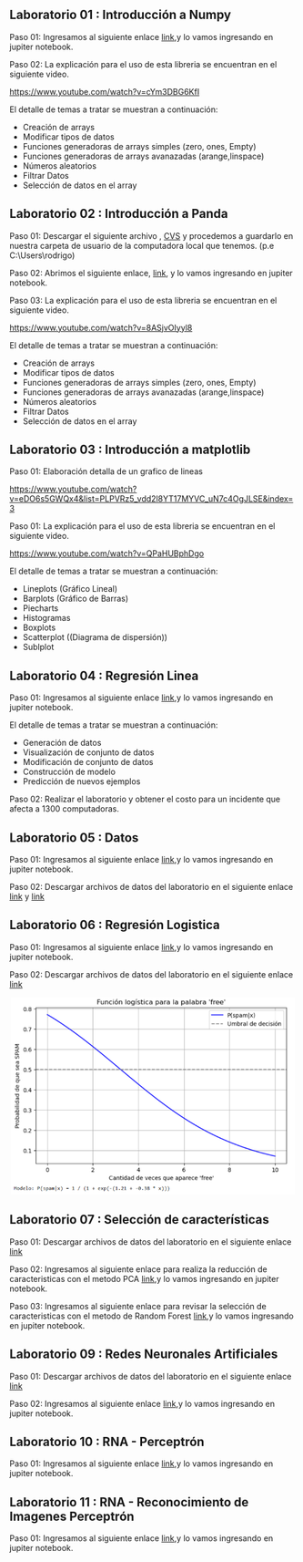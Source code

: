 
## Laboratorio 01 : Introducción a Numpy

Paso 01: Ingresamos al siguiente enlace [link](source/lab01-numpy.ipynb),y lo vamos ingresando en jupiter notebook.

Paso 02: La explicación para el uso de esta libreria se encuentran en el siguiente video.

https://www.youtube.com/watch?v=cYm3DBG6KfI

El detalle de temas a tratar se muestran a continuación:

- Creación de arrays
- Modificar tipos de datos
- Funciones generadoras de arrays simples (zero, ones, Empty)
- Funciones generadoras de arrays avanazadas (arange,linspace)
- Números aleatorios
- Filtrar Datos
- Selección de datos en el array

## Laboratorio 02 : Introducción a Panda

Paso 01: Descargar el siguiente archivo , [CVS](data/dataset.csv) y procedemos a guardarlo en nuestra carpeta de usuario de la computadora local que tenemos. (p.e C:\Users\rodrigo)

Paso 02: Abrimos el siguiente enlace, [link](source/lab02-pandas.ipynb), y lo vamos ingresando en jupiter notebook.

Paso 03: La explicación para el uso de esta libreria se encuentran en el siguiente video.

https://www.youtube.com/watch?v=8ASjvOIyyl8

El detalle de temas a tratar se muestran a continuación:

- Creación de arrays
- Modificar tipos de datos
- Funciones generadoras de arrays simples (zero, ones, Empty)
- Funciones generadoras de arrays avanazadas (arange,linspace)
- Números aleatorios
- Filtrar Datos
- Selección de datos en el array


## Laboratorio 03 : Introducción a matplotlib

Paso 01: Elaboración detalla de un grafico de lineas

https://www.youtube.com/watch?v=eDO6s5GWQx4&list=PLPVRz5_vdd2l8YT17MYVC_uN7c4OgJLSE&index=3

Paso 01: La explicación para el uso de esta libreria se encuentran en el siguiente video.

https://www.youtube.com/watch?v=QPaHUBphDgo

El detalle de temas a tratar se muestran a continuación:

- Lineplots (Gráfico Lineal)
- Barplots (Gráfico de Barras)
- Piecharts
- Histogramas
- Boxplots
- Scatterplot ((Diagrama de dispersión))
- Sublplot

## Laboratorio 04 : Regresión Linea

Paso 01: Ingresamos al siguiente enlace [link](source/lab04-reg_lineal.ipynb),y lo vamos ingresando en jupiter notebook.

El detalle de temas a tratar se muestran a continuación:

- Generación de datos
- Visualización de conjunto de datos
- Modificación de conjunto de datos
- Construcción de modelo
- Predicción de nuevos ejemplos

Paso 02: Realizar el laboratorio y obtener el costo para un incidente que afecta a 1300 computadoras.

## Laboratorio 05 : Datos

Paso 01: Ingresamos al siguiente enlace [link](source/lab05-datos.ipynb),y lo vamos ingresando en jupiter notebook.

Paso 02: Descargar archivos de datos del laboratorio en el siguiente enlace [link](data/KDDTrain+.txt) y [link](data/KDDTrain+.arff)


## Laboratorio 06 : Regresión Logistica

Paso 01: Ingresamos al siguiente enlace [link](source/lab06-reg_logistica.ipynb),y lo vamos ingresando en jupiter notebook.

Paso 02: Descargar archivos de datos del laboratorio en el siguiente enlace [link](https://drive.google.com/file/d/1jyW5leoYk_BwL3k7vc-JCl1Ns0QBnyp7/view?usp=drive_link)

<p align="center">
<img src="img/lab06.png" width="500">
</p>

## Laboratorio 07 : Selección de características 


Paso 01: Descargar archivos de datos del laboratorio en el siguiente enlace [link](https://drive.google.com/file/d/1jyW5leoYk_BwL3k7vc-JCl1Ns0QBnyp7/view?usp=drive_link)

Paso 02: Ingresamos al siguiente enlace para realiza la reducción de caracteristicas con el metodo PCA [link](source/lab07-reg_logistica02.ipynb),y lo vamos ingresando en jupiter notebook.


Paso 03: Ingresamos al siguiente enlace para revisar la selección de caracteristicas con el metodo de Random Forest [link](source/lab08-Random-Forest.ipynb),y lo vamos ingresando en jupiter notebook.

## Laboratorio 09 : Redes Neuronales Artificiales 

Paso 01: Descargar archivos de datos del laboratorio en el siguiente enlace [link](data/lab_09.zip)

Paso 02: Ingresamos al siguiente enlace  [link](source/lab09_Clasificacion_naranjas.ipynb),y lo vamos ingresando en jupiter notebook.

## Laboratorio 10 : RNA - Perceptrón 

Paso 01: Ingresamos al siguiente enlace  [link](source/lab10_Perceptron.ipynb),y lo vamos ingresando en jupiter notebook.

## Laboratorio 11 : RNA - Reconocimiento de Imagenes Perceptrón 

Paso 01: Ingresamos al siguiente enlace  [link](source/lab11_Reconocimiento_Imagen_Perceptron.ipynb),y lo vamos ingresando en jupiter notebook.







